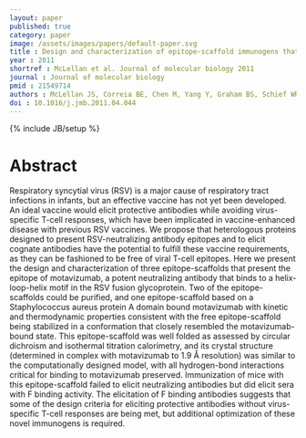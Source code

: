 ```yaml
---
layout: paper
published: true
category: paper
image: /assets/images/papers/default-paper.svg
title : Design and characterization of epitope-scaffold immunogens that present the motavizumab epitope from respiratory syncytial virus
year : 2011
shortref : McLellan et al. Journal of molecular biology 2011
journal : Journal of molecular biology
pmid : 21549714
authors : McLellan JS, Correia BE, Chen M, Yang Y, Graham BS, Schief WR, Kwong PD
doi : 10.1016/j.jmb.2011.04.044
---
```

{% include JB/setup %}

# Abstract

Respiratory syncytial virus (RSV) is a major cause of respiratory tract infections in infants, but an effective vaccine has not yet been developed. An ideal vaccine would elicit protective antibodies while avoiding virus-specific T-cell responses, which have been implicated in vaccine-enhanced disease with previous RSV vaccines. We propose that heterologous proteins designed to present RSV-neutralizing antibody epitopes and to elicit cognate antibodies have the potential to fulfill these vaccine requirements, as they can be fashioned to be free of viral T-cell epitopes. Here we present the design and characterization of three epitope-scaffolds that present the epitope of motavizumab, a potent neutralizing antibody that binds to a helix-loop-helix motif in the RSV fusion glycoprotein. Two of the epitope-scaffolds could be purified, and one epitope-scaffold based on a Staphylococcus aureus protein A domain bound motavizumab with kinetic and thermodynamic properties consistent with the free epitope-scaffold being stabilized in a conformation that closely resembled the motavizumab-bound state. This epitope-scaffold was well folded as assessed by circular dichroism and isothermal titration calorimetry, and its crystal structure (determined in complex with motavizumab to 1.9 Å resolution) was similar to the computationally designed model, with all hydrogen-bond interactions critical for binding to motavizumab preserved. Immunization of mice with this epitope-scaffold failed to elicit neutralizing antibodies but did elicit sera with F binding activity. The elicitation of F binding antibodies suggests that some of the design criteria for eliciting protective antibodies without virus-specific T-cell responses are being met, but additional optimization of these novel immunogens is required.